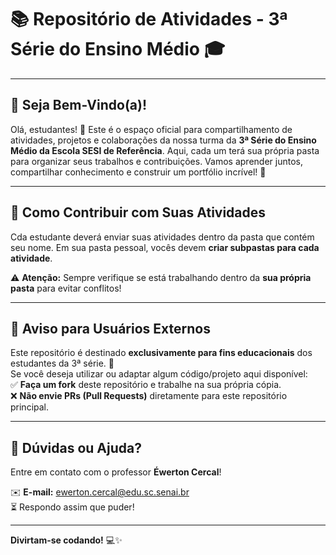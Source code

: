 # 📚 Repositório de Atividades - 3ª Série do Ensino Médio 🎓

---

## 🎉 Seja Bem-Vindo(a)!  
Olá, estudantes! 👋 Este é o espaço oficial para compartilhamento de atividades, projetos e colaborações da nossa turma da **3ª Série do Ensino Médio da Escola SESI de Referência**. Aqui, cada um terá sua própria pasta para organizar seus trabalhos e contribuições. Vamos aprender juntos, compartilhar conhecimento e construir um portfólio incrível! 🚀

---

## 📂 Como Contribuir com Suas Atividades  
Cda estudante deverá enviar suas atividades dentro da pasta que contém seu nome. Em sua pasta pessoal, vocês devem **criar subpastas para cada atividade**.

⚠️ **Atenção:** Sempre verifique se está trabalhando dentro da **sua própria pasta** para evitar conflitos!

---

## 🛑 Aviso para Usuários Externos  
Este repositório é destinado **exclusivamente para fins educacionais** dos estudantes da 3ª série. 🏫  
Se você deseja utilizar ou adaptar algum código/projeto aqui disponível:  
✅ **Faça um fork** deste repositório e trabalhe na sua própria cópia.  
❌ **Não envie PRs (Pull Requests)** diretamente para este repositório principal.

---

## 📩 Dúvidas ou Ajuda?  
Entre em contato com o professor **Éwerton Cercal**!  

✉️ **E-mail:** [ewerton.cercal@edu.sc.senai.br](mailto:ewerton.cercal@edu.sc.senai.br)  
⏳ Respondo assim que puder!

---

**Divirtam-se codando!** 💻✨
